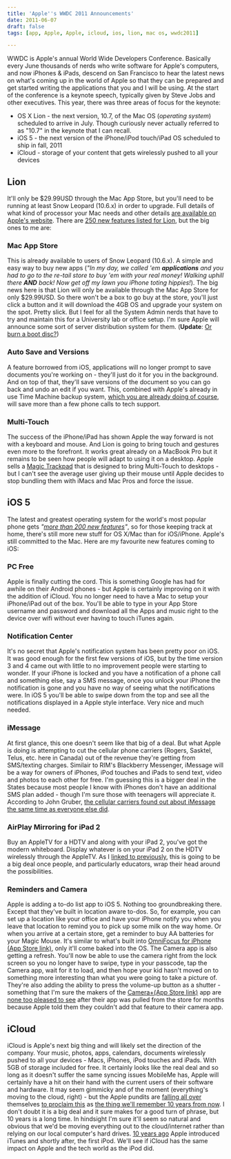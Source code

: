 ```yaml
---
title: 'Apple''s WWDC 2011 Announcements'
date: 2011-06-07
draft: false
tags: [app, Apple, Apple, icloud, ios, lion, mac os, wwdc2011]

---
```


WWDC is Apple's annual World Wide Developers Conference. Basically every June thousands of nerds who write software for Apple's computers, and now iPhones & iPads, descend on San Francisco to hear the latest news on what's coming up in the world of Apple so that they can be prepared and get started writing the applications that you and I will be using. At the start of the conference is a keynote speech, typically given by Steve Jobs and other executives. This year, there was three areas of focus for the keynote:

*   OS X Lion - the next version, 10.7, of the Mac OS (_operating system_) scheduled to arrive in July. Though curiously never actually referred to as "10.7" in the keynote that I can recall.
*   iOS 5 - the next version of the iPhone/iPod touch/iPad OS scheduled to ship in fall, 2011
*   iCloud - storage of your content that gets wirelessly pushed to all your devices

Lion
----

It'll only be $29.99USD through the Mac App Store, but you'll need to be running at least Snow Leopard (10.6.x) in order to upgrade. Full details of what kind of processor your Mac needs and other details [are available on Apple's website](http://www.apple.com/macosx/how-to-buy/). There are [250 new features listed for Lion](http://www.apple.com/macosx/whats-new/features.html), but the big ones to me are:

### Mac App Store

This is already available to users of Snow Leopard (10.6.x). A simple and easy way to buy new apps (_"In my day, we called 'em **applications** and you had to go to the re-tail store to buy 'em with your real money! Walking uphill there **AND** back! Now get off my lawn you iPhone toting hippies!_). The big news here is that Lion will only be available through the Mac App Store for only $29.99USD. So there won't be a box to go buy at the store, you'll just click a button and it will download the 4GB OS and upgrade your system on the spot. Pretty slick. But I feel for all the System Admin nerds that have to try and maintain this for a University lab or office setup. I'm sure Apple will announce some sort of server distribution system for them. (**Update**: [Or burn a boot disc?](http://www.tuaw.com/2011/06/07/how-to-burn-a-lion-boot-disc/))

### Auto Save and Versions

A feature borrowed from iOS, applications will no longer prompt to save documents you're working on - they'll just do it for you in the background. And on top of that, they'll save versions of the document so you can go back and undo an edit if you want. This, combined with Apple's already in use Time Machine backup system, [which you are already doing of course](https://chrisenns.com/2011/04/06/backup/), will save more than a few phone calls to tech support.

### Multi-Touch

The success of the iPhone/iPad has shown Apple the way forward is not with a keyboard and mouse. And Lion is going to bring touch and gestures even more to the forefront. It works great already on a MacBook Pro but it remains to be seen how people will adapt to using it on a desktop. Apple sells a [Magic Trackpad](http://store.apple.com/us/product/MC380?mco=MTg4NDU4ODI) that is designed to bring Multi-Touch to desktops - but I can't see the average user giving up their mouse until Apple decides to stop bundling them with iMacs and Mac Pros and force the issue.

iOS 5
-----

The latest and greatest operating system for the world's most popular phone gets _"[more than 200 new features](http://www.apple.com/ios/ios5/features.html)"_, so for those keeping track at home, there's still more new stuff for OS X/Mac than for iOS/iPhone. Apple's still committed to the Mac. Here are my favourite new features coming to iOS:

### PC Free

Apple is finally cutting the cord. This is something Google has had for awhile on their Android phones - but Apple is certainly improving on it with the addition of iCloud. You no longer need to have a Mac to setup your iPhone/iPad out of the box. You'll be able to type in your App Store username and password and download all the Apps and music right to the device over wifi without ever having to touch iTunes again.

### Notification Center

It's no secret that Apple's notification system has been pretty poor on iOS. It was good enough for the first few versions of iOS, but by the time version 3 and 4 came out with little to no improvement people were starting to wonder. If your iPhone is locked and you have a notification of a phone call and something else, say a SMS message, once you unlock your iPhone the notification is gone and you have no way of seeing what the notifications were. In iOS 5 you'll be able to swipe down from the top and see all the notifications displayed in a Apple style interface. Very nice and much needed.

### iMessage

At first glance, this one doesn't seem like that big of a deal. But what Apple is doing is attempting to cut the cellular phone carriers (Rogers, Sasktel, Telus, etc. here in Canada) out of the revenue they're getting from SMS/texting charges. Similair to RIM's Blackberry Messenger, iMessage will be a way for owners of iPhones, iPod touches and iPads to send text, video and photos to each other for free. I'm guessing this is a bigger deal in the States because most people I know with iPhones don't have an additional SMS plan added - though I'm sure those with teenagers will appreciate it. According to John Gruber, [the cellular carriers found out about iMessage the same time as everyone else did](http://daringfireball.net/linked/2011/06/06/imessage).

### AirPlay Mirroring for iPad 2

Buy an AppleTV for a HDTV and along with your iPad 2, you've got the modern whiteboard. Display whatever is on your iPad 2 on the HDTV wirelessly through the AppleTV. As I [linked to previously](https://chrisenns.com/2011/06/07/thoughts-from-a-classroom-on-wwdc/), this is going to be a big deal once people, and particularly educators, wrap their head around the possibilities.

### Reminders and Camera

Apple is adding a to-do list app to iOS 5. Nothing too groundbreaking there. Except that they've built in location aware to-dos. So, for example, you can set up a location like your office and have your iPhone notify you when you leave that location to remind you to pick up some milk on the way home. Or when you arrive at a certain store, get a reminder to buy AA batteries for your Magic Mouse. It's similar to what's built into [OmniFocus for iPhone (App Store link)](http://click.linksynergy.com/fs-bin/stat?id=6PFrOqNV4B8&offerid=146261&type=3&subid=0&tmpid=1826&RD_PARM1=http%253A%252F%252Fitunes.apple.com%252Fca%252Fapp%252Fomnifocus-for-iphone%252Fid284885288%253Fmt%253D8%2526uo%253D4%2526partnerId%253D30), only it'll come baked into the OS. The Camera app is also getting a refresh. You'll now be able to use the camera right from the lock screen so you no longer have to swipe, type in your passcode, tap the Camera app, wait for it to load, and then hope your kid hasn't moved on to something more interesting than what you were going to take a picture of. They're also adding the ability to press the volume-up button as a shutter - something that I'm sure the makers of the [Camera+​ (App Store link)](http://click.linksynergy.com/fs-bin/stat?id=6PFrOqNV4B8&offerid=146261&type=3&subid=0&tmpid=1826&RD_PARM1=http%253A%252F%252Fitunes.apple.com%252Fca%252Fapp%252Fid329670577%253Fmt%253D8%2526uo%253D4%2526partnerId%253D30) app are [none too pleased to see](https://twitter.com/#!/taptaptap/status/77801025586728960) after their app was pulled from the store for months because Apple told them they couldn't add that feature to their camera app.

iCloud
------

iCloud is Apple's next big thing and will likely set the direction of the company. Your music, photos, apps, calendars, documents wirelessly pushed to all your devices - Macs, iPhones, iPod touches and iPads. With 5GB of storage included for free. It certainly looks like the real deal and so long as it doesn't suffer the same syncing issues MobileMe has, Apple will certainly have a hit on their hand with the current users of their software and hardware. It may seem gimmicky and of the moment (everything's moving to the cloud, right) - but the Apple pundits are [falling all over](http://daringfireball.net/2011/06/demoted) themselves [to proclaim this](http://brooksreview.net/2011/06/wwdc-big-stuff/) as [the thing we'll remember 10 years from now](http://shawnblanc.net/2011/06/wwdc-2011-keynote/). I don't doubt it is a big deal and it sure makes for a good turn of phrase, but 10 years is a long time. In hindsight I'm sure it'll seem so natural and obvious that we'd be moving everything out to the cloud/internet rather than relying on our local computer's hard drives. [10 years ago](http://en.wikipedia.org/wiki/Timeline_of_Apple_Inc._products) Apple introduced iTunes and shortly after, the first iPod. We'll see if iCloud has the same impact on Apple and the tech world as the iPod did.